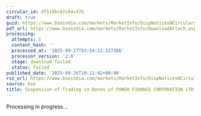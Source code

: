```yaml
---
circular_id: df519bc67c64c47b
draft: true
guid: https://www.bseindia.com/markets/MarketInfo/DispNoticesNCirculars.aspx?Noticeid={67BECC4A-0ECC-4515-B657-9DEFDC18957F}&noticeno=20250926-22&dt=09/26/2025&icount=22&totcount=76&flag=0
pdf_url: https://www.bseindia.com/markets/MarketInfo/DownloadAttach.aspx?id=20250926-22&attachedId=
processing:
  attempts: 1
  content_hash: ''
  processed_at: '2025-09-27T03:54:13.537386'
  processor_version: '2.0'
  stage: download_failed
  status: failed
published_date: '2025-09-26T10:11:42+00:00'
rss_url: https://www.bseindia.com/markets/MarketInfo/DispNoticesNCirculars.aspx?Noticeid={67BECC4A-0ECC-4515-B657-9DEFDC18957F}&noticeno=20250926-22&dt=09/26/2025&icount=22&totcount=76&flag=0
source: bse
title: Suspension of Trading in Bonds of POWER FINANCE CORPORATION LTD
---
```


Processing in progress...